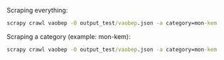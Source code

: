 Scraping everything:
```cmd
scrapy crawl vaobep -O output_test/vaobep.json -a category=mon-kem
```

Scraping a category (example: mon-kem):
```cmd
scrapy crawl vaobep -O output_test/vaobep.json -a category=mon-kem
```